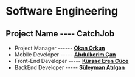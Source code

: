 # Software Engineering

## Project Name ---- CatchJob

 - Project Manager ------ [**Okan Orkun**](/CV/Okan_Orkun.pdf)
 - Mobile Developer ----- [**Abdulkerim Çan**](/CV/Abdulkerim_Çan.pdf)
 - Front-End Developer ----- [**Kürşad Eren Cüce**](/CV/Kürşad_Eren_Cüce.pdf)
 - BackEnd Developer ----- [**Süleyman Atılgan**](/CV/Süleyman_.pdf)
